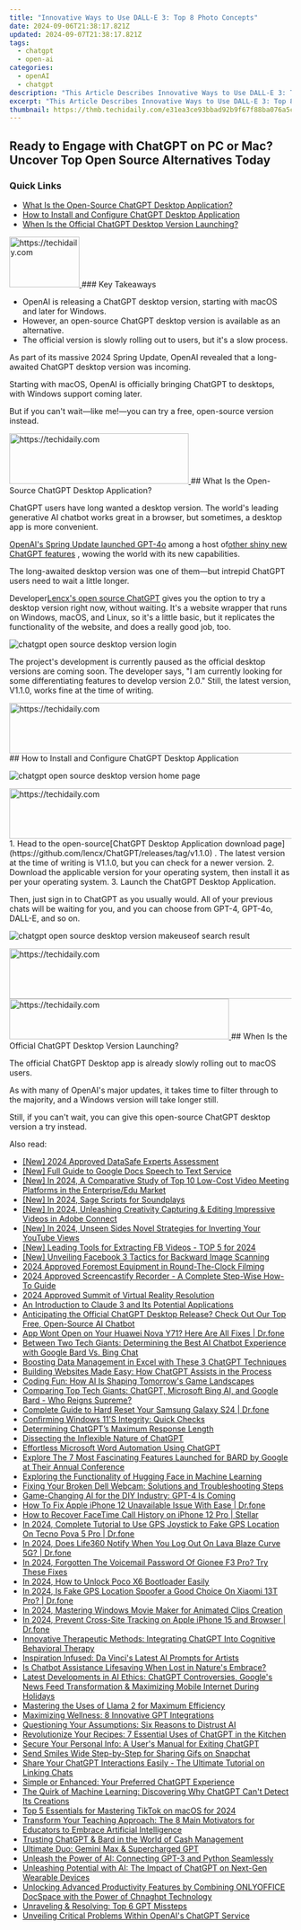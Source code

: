 ```yaml
---
title: "Innovative Ways to Use DALL-E 3: Top 8 Photo Concepts"
date: 2024-09-06T21:38:17.821Z
updated: 2024-09-07T21:38:17.821Z
tags:
  - chatgpt
  - open-ai
categories:
  - openAI
  - chatgpt
description: "This Article Describes Innovative Ways to Use DALL-E 3: Top 8 Photo Concepts"
excerpt: "This Article Describes Innovative Ways to Use DALL-E 3: Top 8 Photo Concepts"
thumbnail: https://thmb.techidaily.com/e31ea3ce93bbad92b9f67f88ba076a5c1c44f8153a07526aaf66c61ff3070513.jpg
---
```


## Ready to Engage with ChatGPT on PC or Mac? Uncover Top Open Source Alternatives Today

### Quick Links

* [What Is the Open-Source ChatGPT Desktop Application?](https://www.makeuseof.com/cant-wait-for-the-chatgpt-desktop-app-try-this-open-source-alternative-instead/#what-is-the-open-source-chatgpt-desktop-application)
* [How to Install and Configure ChatGPT Desktop Application](https://www.makeuseof.com/cant-wait-for-the-chatgpt-desktop-app-try-this-open-source-alternative-instead/#how-to-install-and-configure-chatgpt-desktop-application)
* [When Is the Official ChatGPT Desktop Version Launching?](https://www.makeuseof.com/cant-wait-for-the-chatgpt-desktop-app-try-this-open-source-alternative-instead/#when-is-the-official-chatgpt-desktop-version-launching)

<!-- affiliate ads begin -->
<a href="https://aligracehair.sjv.io/c/5597632/2135395/19272" target="_top" id="2135395">
  <img src="//a.impactradius-go.com/display-ad/19272-2135395" border="0" alt="https://techidaily.com" width="125" height="90"/>
</a>
<img height="0" width="0" src="https://aligracehair.sjv.io/i/5597632/2135395/19272" style="position:absolute;visibility:hidden;" border="0" />
<!-- affiliate ads end -->
### Key Takeaways

* OpenAI is releasing a ChatGPT desktop version, starting with macOS and later for Windows.
* However, an open-source ChatGPT desktop version is available as an alternative.
* The official version is slowly rolling out to users, but it's a slow process.

 As part of its massive 2024 Spring Update, OpenAI revealed that a long-awaited ChatGPT desktop version was incoming.

 Starting with macOS, OpenAI is officially bringing ChatGPT to desktops, with Windows support coming later.

 But if you can't wait—like me!—you can try a free, open-source version instead.

<!-- affiliate ads begin -->
<a href="https://bluettius.sjv.io/c/5597632/2139113/17108" target="_top" id="2139113">
  <img src="//a.impactradius-go.com/display-ad/17108-2139113" border="0" alt="https://techidaily.com" width="320" height="90"/>
</a>
<img height="0" width="0" src="https://bluettius.sjv.io/i/5597632/2139113/17108" style="position:absolute;visibility:hidden;" border="0" />
<!-- affiliate ads end -->
## What Is the Open-Source ChatGPT Desktop Application?

 ChatGPT users have long wanted a desktop version. The world's leading generative AI chatbot works great in a browser, but sometimes, a desktop app is more convenient.

[OpenAI's Spring Update launched GPT-4o](https://www.makeuseof.com/how-gpt-4o-works-is-it-free/) among a host of[other shiny new ChatGPT features](https://www.makeuseof.com/chatgpt-new-features-spring-update/) , wowing the world with its new capabilities.

 The long-awaited desktop version was one of them—but intrepid ChatGPT users need to wait a little longer.

 Developer[Lencx's open source ChatGPT](https://github.com/lencx/ChatGPT) gives you the option to try a desktop version right now, without waiting. It's a website wrapper that runs on Windows, macOS, and Linux, so it's a little basic, but it replicates the functionality of the website, and does a really good job, too.

![chatgpt open source desktop version login](https://static1.makeuseofimages.com/wordpress/wp-content/uploads/2024/05/chatgpt-open-source-desktop-version-login.jpg)

 The project's development is currently paused as the official desktop versions are coming soon. The developer says, "I am currently looking for some differentiating features to develop version 2.0." Still, the latest version, V1.1.0, works fine at the time of writing.

<!-- affiliate ads begin -->
<a href="https://unicoeye.pxf.io/c/5597632/2134495/18498" target="_top" id="2134495">
  <img src="//a.impactradius-go.com/display-ad/18498-2134495" border="0" alt="https://techidaily.com" width="728" height="90"/>
</a>
<img height="0" width="0" src="https://unicoeye.pxf.io/i/5597632/2134495/18498" style="position:absolute;visibility:hidden;" border="0" />
<!-- affiliate ads end -->
## How to Install and Configure ChatGPT Desktop Application

![chatgpt open source desktop version home page](https://static1.makeuseofimages.com/wordpress/wp-content/uploads/2024/05/chatgpt-open-source-desktop-version-home-page.jpg)

<!-- affiliate ads begin -->
<a href="https://appsumo.8odi.net/c/5597632/2130889/7443" target="_top" id="2130889">
  <img src="//a.impactradius-go.com/display-ad/7443-2130889" border="0" alt="https://techidaily.com" width="600" height="90"/>
</a>
<img height="0" width="0" src="https://appsumo.8odi.net/i/5597632/2130889/7443" style="position:absolute;visibility:hidden;" border="0" />
<!-- affiliate ads end -->
1. Head to the open-source[ChatGPT Desktop Application download page](https://github.com/lencx/ChatGPT/releases/tag/v1.1.0) . The latest version at the time of writing is V1.1.0, but you can check for a newer version.
2. Download the applicable version for your operating system, then install it as per your operating system.
3. Launch the ChatGPT Desktop Application.

 Then, just sign in to ChatGPT as you usually would. All of your previous chats will be waiting for you, and you can choose from GPT-4, GPT-4o, DALL-E, and so on.

![chatgpt open source desktop version makeuseof search result](https://static1.makeuseofimages.com/wordpress/wp-content/uploads/2024/05/chatgpt-open-source-desktop-version-makeuseof-search-result.jpg)

<!-- affiliate ads begin -->
<a href="https://appsumo.8odi.net/c/5597632/2123727/7443" target="_top" id="2123727">
  <img src="//a.impactradius-go.com/display-ad/7443-2123727" border="0" alt="https://techidaily.com" width="728" height="90"/>
</a>
<img height="0" width="0" src="https://appsumo.8odi.net/i/5597632/2123727/7443" style="position:absolute;visibility:hidden;" border="0" />
<!-- affiliate ads end -->
<!-- affiliate ads begin -->
<a href="https://aligracehair.sjv.io/c/5597632/2135359/19272" target="_top" id="2135359">
  <img src="//a.impactradius-go.com/display-ad/19272-2135359" border="0" alt="https://techidaily.com" width="392" height="72"/>
</a>
<img height="0" width="0" src="https://aligracehair.sjv.io/i/5597632/2135359/19272" style="position:absolute;visibility:hidden;" border="0" />
<!-- affiliate ads end -->
## When Is the Official ChatGPT Desktop Version Launching?

 The official ChatGPT Desktop app is already slowly rolling out to macOS users.

 As with many of OpenAI's major updates, it takes time to filter through to the majority, and a Windows version will take longer still.

 Still, if you can't wait, you can give this open-source ChatGPT desktop version a try instead.


<ins class="adsbygoogle"
     style="display:block"
     data-ad-format="autorelaxed"
     data-ad-client="ca-pub-7571918770474297"
     data-ad-slot="1223367746"></ins>



<ins class="adsbygoogle"
     style="display:block"
     data-ad-client="ca-pub-7571918770474297"
     data-ad-slot="8358498916"
     data-ad-format="auto"
     data-full-width-responsive="true"></ins>

<span class="atpl-alsoreadstyle">Also read:</span>
<div><ul>
<li><a href="https://video-capture.techidaily.com/new-2024-approved-datasafe-experts-assessment/"><u>[New] 2024 Approved  DataSafe Experts Assessment</u></a></li>
<li><a href="https://article-knowledge.techidaily.com/new-full-guide-to-google-docs-speech-to-text-service/"><u>[New] Full Guide to Google Docs Speech to Text Service</u></a></li>
<li><a href="https://screen-capture.techidaily.com/new-in-2024-a-comparative-study-of-top-10-low-cost-video-meeting-platforms-in-the-enterpriseedu-market/"><u>[New] In 2024, A Comparative Study of Top 10 Low-Cost Video Meeting Platforms in the Enterprise/Edu Market</u></a></li>
<li><a href="https://fox-info.techidaily.com/new-in-2024-sage-scripts-for-soundplays/"><u>[New] In 2024, Sage Scripts for Soundplays</u></a></li>
<li><a href="https://video-capture.techidaily.com/new-in-2024-unleashing-creativity-capturing-and-editing-impressive-videos-in-adobe-connect/"><u>[New] In 2024, Unleashing Creativity  Capturing & Editing Impressive Videos in Adobe Connect</u></a></li>
<li><a href="https://youtube-data.techidaily.com/n-2024-unseen-sides-novel-strategies-for-inverting-your-youtube-views/"><u>[New] In 2024, Unseen Sides  Novel Strategies for Inverting Your YouTube Views</u></a></li>
<li><a href="https://facebook-clips.techidaily.com/new-leading-tools-for-extracting-fb-videos-top-5-for-2024/"><u>[New] Leading Tools for Extracting FB Videos - TOP 5 for 2024</u></a></li>
<li><a href="https://facebook-videos.techidaily.com/new-unveiling-facebook-3-tactics-for-backward-image-scanning/"><u>[New] Unveiling Facebook  3 Tactics for Backward Image Scanning</u></a></li>
<li><a href="https://article-knowledge.techidaily.com/2024-approved-foremost-equipment-in-round-the-clock-filming/"><u>2024 Approved  Foremost Equipment in Round-The-Clock Filming</u></a></li>
<li><a href="https://visual-screen-recording.techidaily.com/2024-approved-screencastify-recorder-a-complete-step-wise-how-to-guide/"><u>2024 Approved  Screencastify Recorder - A Complete Step-Wise How-To Guide</u></a></li>
<li><a href="https://some-approaches.techidaily.com/2024-approved-summit-of-virtual-reality-resolution/"><u>2024 Approved  Summit of Virtual Reality Resolution</u></a></li>
<li><a href="https://tech-hub.techidaily.com/an-introduction-to-claude-3-and-its-potential-applications/"><u>An Introduction to Claude 3 and Its Potential Applications</u></a></li>
<li><a href="https://tech-hub.techidaily.com/anticipating-the-official-chatgpt-desktop-release-check-out-our-top-free-open-source-ai-chatbot/"><u>Anticipating the Official ChatGPT Desktop Release? Check Out Our Top Free, Open-Source AI Chatbot</u></a></li>
<li><a href="https://howto.techidaily.com/app-wont-open-on-your-huawei-nova-y71-here-are-all-fixes-drfone-by-drfone-fix-android-problems-fix-android-problems/"><u>App Wont Open on Your Huawei Nova Y71? Here Are All Fixes | Dr.fone</u></a></li>
<li><a href="https://tech-hub.techidaily.com/between-two-tech-giants-determining-the-best-ai-chatbot-experience-with-google-bard-vs-bing-chat/"><u>Between Two Tech Giants: Determining the Best AI Chatbot Experience with Google Bard Vs. Bing Chat</u></a></li>
<li><a href="https://tech-hub.techidaily.com/boosting-data-management-in-excel-with-these-3-chatgpt-techniques/"><u>Boosting Data Management in Excel with These 3 ChatGPT Techniques</u></a></li>
<li><a href="https://tech-hub.techidaily.com/building-websites-made-easy-how-chatgpt-assists-in-the-process/"><u>Building Websites Made Easy: How ChatGPT Assists in the Process</u></a></li>
<li><a href="https://tech-hub.techidaily.com/coding-fun-how-ai-is-shaping-tomorrows-game-landscapes/"><u>Coding Fun: How AI Is Shaping Tomorrow's Game Landscapes</u></a></li>
<li><a href="https://tech-hub.techidaily.com/comparing-top-tech-giants-chatgpt-microsoft-bing-ai-and-google-bard-who-reigns-supreme/"><u>Comparing Top Tech Giants: ChatGPT, Microsoft Bing AI, and Google Bard - Who Reigns Supreme?</u></a></li>
<li><a href="https://techidaily.com/complete-guide-to-hard-reset-your-samsung-galaxy-s24-drfone-by-drfone-reset-android-reset-android/"><u>Complete Guide to Hard Reset Your Samsung Galaxy S24 | Dr.fone</u></a></li>
<li><a href="https://win11.techidaily.com/confirming-windows-11s-integrity-quick-checks/"><u>Confirming Windows 11'S Integrity: Quick Checks</u></a></li>
<li><a href="https://tech-hub.techidaily.com/determining-chatgpts-maximum-response-length/"><u>Determining ChatGPT’s Maximum Response Length</u></a></li>
<li><a href="https://tech-hub.techidaily.com/dissecting-the-inflexible-nature-of-chatgpt/"><u>Dissecting the Inflexible Nature of ChatGPT</u></a></li>
<li><a href="https://tech-hub.techidaily.com/effortless-microsoft-word-automation-using-chatgpt/"><u>Effortless Microsoft Word Automation Using ChatGPT</u></a></li>
<li><a href="https://tech-hub.techidaily.com/explore-the-7-most-fascinating-features-launched-for-bard-by-google-at-their-annual-conference/"><u>Explore The 7 Most Fascinating Features Launched for BARD by Google at Their Annual Conference</u></a></li>
<li><a href="https://tech-hub.techidaily.com/exploring-the-functionality-of-hugging-face-in-machine-learning/"><u>Exploring the Functionality of Hugging Face in Machine Learning</u></a></li>
<li><a href="https://common-error.techidaily.com/fixing-your-broken-dell-webcam-solutions-and-troubleshooting-steps/"><u>Fixing Your Broken Dell Webcam: Solutions and Troubleshooting Steps</u></a></li>
<li><a href="https://tech-hub.techidaily.com/game-changing-ai-for-the-diy-industry-gpt-4-is-coming/"><u>Game-Changing AI for the DIY Industry: GPT-4 Is Coming</u></a></li>
<li><a href="https://iphone-unlock.techidaily.com/how-to-fix-apple-iphone-12-unavailable-issue-with-ease-drfone-by-drfone-ios/"><u>How To Fix Apple iPhone 12 Unavailable Issue With Ease | Dr.fone</u></a></li>
<li><a href="https://blog-min.techidaily.com/how-to-recover-facetime-call-history-on-iphone-12-pro-stellar-by-stellar-data-recovery-ios-iphone-data-recovery/"><u>How to Recover FaceTime Call History on iPhone 12 Pro | Stellar</u></a></li>
<li><a href="https://review-topics.techidaily.com/in-2024-complete-tutorial-to-use-gps-joystick-to-fake-gps-location-on-tecno-pova-5-pro-drfone-by-drfone-virtual-android/"><u>In 2024, Complete Tutorial to Use GPS Joystick to Fake GPS Location On Tecno Pova 5 Pro | Dr.fone</u></a></li>
<li><a href="https://review-topics.techidaily.com/in-2024-does-life360-notify-when-you-log-out-on-lava-blaze-curve-5g-drfone-by-drfone-virtual-android/"><u>In 2024, Does Life360 Notify When You Log Out On Lava Blaze Curve 5G? | Dr.fone</u></a></li>
<li><a href="https://android-unlock.techidaily.com/in-2024-forgotten-the-voicemail-password-of-gionee-f3-pro-try-these-fixes-by-drfone-android/"><u>In 2024, Forgotten The Voicemail Password Of Gionee F3 Pro? Try These Fixes</u></a></li>
<li><a href="https://easy-unlock-android.techidaily.com/in-2024-how-to-unlock-poco-x6-bootloader-easily-by-drfone-android/"><u>In 2024, How to Unlock Poco X6 Bootloader Easily</u></a></li>
<li><a href="https://phone-solutions.techidaily.com/in-2024-is-fake-gps-location-spoofer-a-good-choice-on-xiaomi-13t-pro-drfone-by-drfone-virtual-android/"><u>In 2024, Is Fake GPS Location Spoofer a Good Choice On Xiaomi 13T Pro? | Dr.fone</u></a></li>
<li><a href="https://extra-skills.techidaily.com/in-2024-mastering-windows-movie-maker-for-animated-clips-creation/"><u>In 2024, Mastering Windows Movie Maker for Animated Clips Creation</u></a></li>
<li><a href="https://phone-solutions.techidaily.com/in-2024-prevent-cross-site-tracking-on-apple-iphone-15-and-browser-drfone-by-drfone-virtual-ios/"><u>In 2024, Prevent Cross-Site Tracking on Apple iPhone 15 and Browser | Dr.fone</u></a></li>
<li><a href="https://tech-hub.techidaily.com/innovative-therapeutic-methods-integrating-chatgpt-into-cognitive-behavioral-therapy/"><u>Innovative Therapeutic Methods: Integrating ChatGPT Into Cognitive Behavioral Therapy</u></a></li>
<li><a href="https://tech-hub.techidaily.com/inspiration-infused-da-vincis-latest-ai-prompts-for-artists/"><u>Inspiration Infused: Da Vinci's Latest AI Prompts for Artists</u></a></li>
<li><a href="https://tech-hub.techidaily.com/is-chatbot-assistance-lifesaving-when-lost-in-natures-embrace/"><u>Is Chatbot Assistance Lifesaving When Lost in Nature's Embrace?</u></a></li>
<li><a href="https://tech-hub.techidaily.com/latest-developments-in-ai-ethics-chatgpt-controversies-googles-news-feed-transformation-and-maximizing-mobile-internet-during-holidays/"><u>Latest Developments in AI Ethics: ChatGPT Controversies, Google's News Feed Transformation & Maximizing Mobile Internet During Holidays</u></a></li>
<li><a href="https://tech-hub.techidaily.com/mastering-the-uses-of-llama-2-for-maximum-efficiency/"><u>Mastering the Uses of Llama 2 for Maximum Efficiency</u></a></li>
<li><a href="https://tech-hub.techidaily.com/maximizing-wellness-8-innovative-gpt-integrations/"><u>Maximizing Wellness: 8 Innovative GPT Integrations</u></a></li>
<li><a href="https://tech-hub.techidaily.com/questioning-your-assumptions-six-reasons-to-distrust-ai/"><u>Questioning Your Assumptions: Six Reasons to Distrust AI</u></a></li>
<li><a href="https://tech-hub.techidaily.com/revolutionize-your-recipes-7-essential-uses-of-chatgpt-in-the-kitchen/"><u>Revolutionize Your Recipes: 7 Essential Uses of ChatGPT in the Kitchen</u></a></li>
<li><a href="https://tech-hub.techidaily.com/secure-your-personal-info-a-users-manual-for-exiting-chatgpt/"><u>Secure Your Personal Info: A User's Manual for Exiting ChatGPT</u></a></li>
<li><a href="https://tiktok-videos.techidaily.com/send-smiles-wide-step-by-step-for-sharing-gifs-on-snapchat/"><u>Send Smiles Wide  Step-by-Step for Sharing Gifs on Snapchat</u></a></li>
<li><a href="https://tech-hub.techidaily.com/share-your-chatgpt-interactions-easily-the-ultimate-tutorial-on-linking-chats/"><u>Share Your ChatGPT Interactions Easily - The Ultimate Tutorial on Linking Chats</u></a></li>
<li><a href="https://tech-hub.techidaily.com/simple-or-enhanced-your-preferred-chatgpt-experience/"><u>Simple or Enhanced: Your Preferred ChatGPT Experience</u></a></li>
<li><a href="https://tech-hub.techidaily.com/the-quirk-of-machine-learning-discovering-why-chatgpt-cant-detect-its-creations/"><u>The Quirk of Machine Learning: Discovering Why ChatGPT Can't Detect Its Creations</u></a></li>
<li><a href="https://tiktok-clips.techidaily.com/top-5-essentials-for-mastering-tiktok-on-macos-for-2024/"><u>Top 5 Essentials for Mastering TikTok on macOS for 2024</u></a></li>
<li><a href="https://tech-hub.techidaily.com/transform-your-teaching-approach-the-8-main-motivators-for-educators-to-embrace-artificial-intelligence/"><u>Transform Your Teaching Approach: The 8 Main Motivators for Educators to Embrace Artificial Intelligence</u></a></li>
<li><a href="https://tech-hub.techidaily.com/trusting-chatgpt-and-bard-in-the-world-of-cash-management/"><u>Trusting ChatGPT & Bard in the World of Cash Management</u></a></li>
<li><a href="https://tech-hub.techidaily.com/ultimate-duo-gemini-max-and-supercharged-gpt/"><u>Ultimate Duo: Gemini Max & Supercharged GPT</u></a></li>
<li><a href="https://tech-hub.techidaily.com/unleash-the-power-of-ai-connecting-gpt-3-and-python-seamlessly/"><u>Unleash the Power of AI: Connecting GPT-3 and Python Seamlessly</u></a></li>
<li><a href="https://tech-hub.techidaily.com/unleashing-potential-with-ai-the-impact-of-chatgpt-on-next-gen-wearable-devices/"><u>Unleashing Potential with AI: The Impact of ChatGPT on Next-Gen Wearable Devices</u></a></li>
<li><a href="https://tech-hub.techidaily.com/unlocking-advanced-productivity-features-by-combining-onlyoffice-docspace-with-the-power-of-chnaghpt-technology/"><u>Unlocking Advanced Productivity Features by Combining ONLYOFFICE DocSpace with the Power of Chnaghpt Technology</u></a></li>
<li><a href="https://tech-hub.techidaily.com/unraveling-and-resolving-top-6-gpt-missteps/"><u>Unraveling & Resolving: Top 6 GPT Missteps</u></a></li>
<li><a href="https://tech-hub.techidaily.com/unveiling-critical-problems-within-openais-chatgpt-service/"><u>Unveiling Critical Problems Within OpenAI's ChatGPT Service</u></a></li>
</ul></div>
